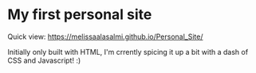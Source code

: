 # My first personal site

Quick view: https://melissaalasalmi.github.io/Personal_Site/

Initially only built with HTML, I'm crrently spicing it up a bit with a dash of CSS and Javascript! :)
